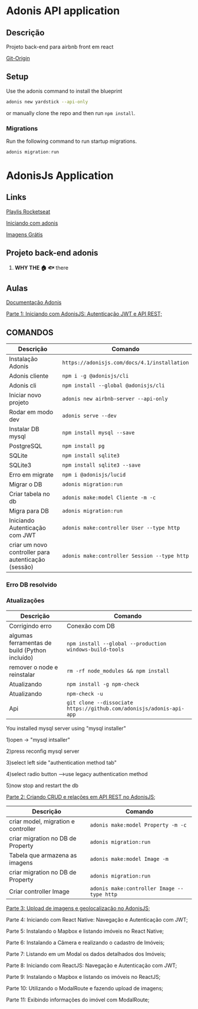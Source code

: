 # Adonis API application

## Descrição

Projeto back-end para airbnb front em react

[Git-Origin](https://github.com/Rocketseat/blog-adonis-reactjs-react-native-airbnb)

## Setup

Use the adonis command to install the blueprint

```bash
adonis new yardstick --api-only
```

or manually clone the repo and then run `npm install`.

### Migrations

Run the following command to run startup migrations.

```js
adonis migration:run
```

# AdonisJs Application

## Links

[Playlis Rocketseat](https://www.youtube.com/channel/UCSfwM5u0Kce6Cce8_S72olg/playlists)

[Iniciando com adonis](https://www.youtube.com/watch?v=aysgHRmzG3w&list=PL85ITvJ7FLoh7QBmTVzuNYvZaYPYwDmei)

[Imagens Grátis](https://www.pexels.com/)

## Projeto back-end adonis

1. **WHY THE :house: :fish:** there

## Aulas

[Documentação Adonis](https://adonisjs.com/docs/4.0/lucid#_introduction)

[Parte 1: Iniciando com AdonisJS: Autenticação JWT e API REST;](https://blog.rocketseat.com.br/adonis-auth-jwt-api-rest/)

## COMANDOS

| Descrição      | Comando                                |
| -------------------- | -------------------------------------------- |
| Instalação Adonis    | `https://adonisjs.com/docs/4.1/installation` |
| Adonis cliente       | `npm i -g @adonisjs/cli`                     |
| Adonis cli           | `npm install --global @adonisjs/cli`         |
| Iniciar novo projeto | `adonis new airbnb-server --api-only`        |
| Rodar em modo dev    | `adonis serve --dev`                         |
| Instalar DB mysql    | `npm install mysql --save`                   |
| PostgreSQL           | `npm install pg`                             |
| SQLite               | `npm install sqlite3`                        |
| SQLite3              | `npm install sqlite3 --save`                 |
| Erro em migrate      | `npm i @adonisjs/lucid`                      |
| Migrar o DB          | `adonis migration:run`                       |
| Criar tabela no db   | `adonis make:model Cliente -m -c`            |
| Migra para DB        | `adonis migration:run`                       |
| Iniciando Autenticação com JWT | `adonis make:controller User --type http` |
| criar um novo controller para autenticação (sessão) | `adonis make:controller Session --type http` |

### Erro DB resolvido

### Atualizações

 Descrição | Comando 
 ----------- | -------
 Corrigindo erro   | Conexão com DB 
 algumas ferramentas de build (Python incluído) | `npm install --global --production windows-build-tools`
 remover o node e reinstalar   | `rm -rf node_modules && npm install`
 Atualizando  | `npm install -g npm-check`
 Atualizando  | `npm-check -u`                              |
 Api    | `git clone --dissociate https://github.com/adonisjs/adonis-api-app`

You installed mysql server using "mysql installer"

1)open -> "mysql intsaller"

2)press reconfig mysql server

3)select left side "authentication method tab"

4)select radio button -->use legacy authentication method

5)now stop and restart the db

[Parte 2: Criando CRUD e relações em API REST no AdonisJS](https://blog.rocketseat.com.br/crud-api-rest-adonis/);


Descrição | Comando
----|----
criar model, migration e controller | `adonis make:model Property -m -c`
criar migration no DB de Property | `adonis migration:run`
Tabela que armazena as imagens | `adonis make:model Image -m`
criar migration no DB de Property | `adonis migration:run`
Criar controller Image | `adonis make:controller Image --type http`

[Parte 3: Upload de imagens e geolocalização no AdonisJS;](https://blog.rocketseat.com.br/adonis-upload-geolocalizacao/)



Parte 4: Iniciando com React Native: Navegação e Autenticação com JWT;

Parte 5: Instalando o Mapbox e listando imóveis no React Native;

Parte 6: Instalando a Câmera e realizando o cadastro de Imóveis;

Parte 7: Listando em um Modal os dados detalhados dos Imóveis;

Parte 8: Iniciando com ReactJS: Navegação e Autenticação com JWT;

Parte 9: Instalando o Mapbox e listando os imóveis no ReactJS;

Parte 10: Utilizando o ModalRoute e fazendo upload de imagens;

Parte 11: Exibindo informações do imóvel com ModalRoute;
